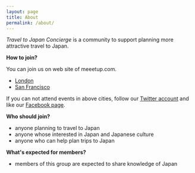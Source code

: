 ```yaml
---
layout: page
title: About
permalink: /about/
---
```


*Travel to Japan Concierge* is a community to support planning more attractive travel to Japan.

**How to join?**

You can join us on web site of meeetup.com.

- <a href="http://www.meetup.com/Travel-to-Japan-Concierge-in-London/" target="_blank">London</a>
- <a href="http://www.meetup.com/Travel-to-Japan-Concierge-in-San-Francisco/" target="_blank">San Francisco</a>

If you can not attend events in above cities, follow our <a href="https://www.twitter.com/tjconcierge" target="_blank">Twitter account</a> and like our <a href="https://www.facebook.com/tjconcierge" target="_blank">Facebook page</a>.

**Who should join?**

- anyone planning to travel to Japan
- anyone whose interested in Japan and Japanese culture
- anyone who can help plan trips to Japan

**What's expected for members?**

- members of this group are expected to share knowledge of Japan

[twitter-tjc]: https://www.twitter.com/tjconcierge
[facebook-tjc]: https://www.facebook.com/tjconcierge
